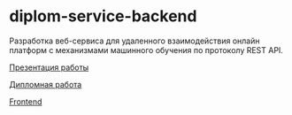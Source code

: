# diplom-service-backend
Разработка веб-сервиса для удаленного взаимодействия онлайн платформ с механизмами машинного обучения по протоколу REST API.
<p><a href='http://kappa.cs.petrsu.ru/p/2020/4/22405/pogudin/final/presentation/slides.pdf?v=2944437'>Презентация работы</a></p>
<p><a href='http://kappa.cs.petrsu.ru/p/2020/4/22405/pogudin/final/report/report.pdf?v=5718551'>Дипломная работа</a></p>
<p><a href='https://github.com/kubakin/diplom-service-client'>Frontend</a></p>

